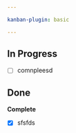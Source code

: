 ```yaml
---

kanban-plugin: basic

---
```


## In Progress

- [ ] comnpleesd


## Done

**Complete**
- [x] sfsfds


